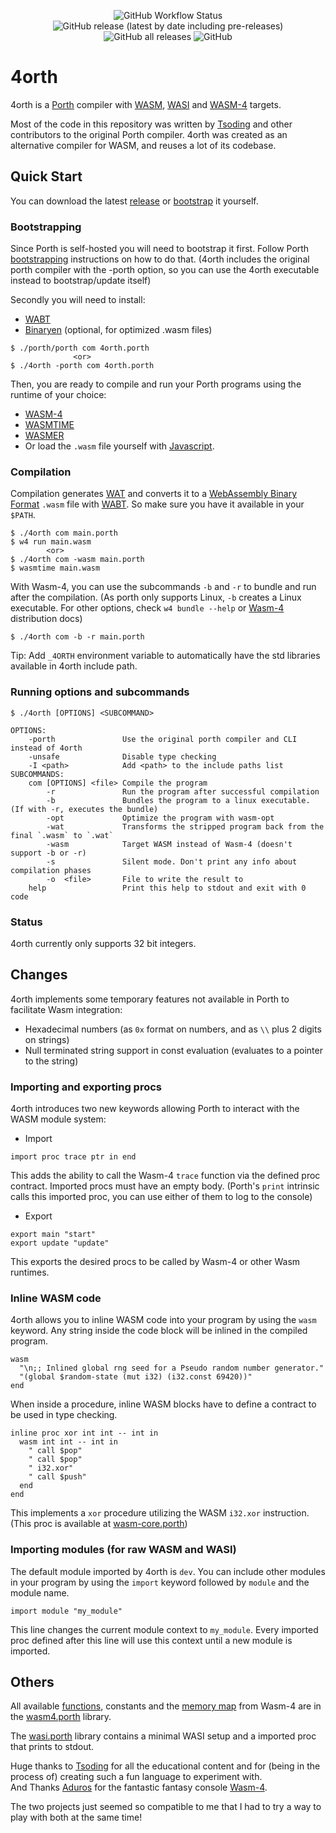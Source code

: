 <p align="center">
        <img alt="GitHub Workflow Status" src="https://img.shields.io/github/workflow/status/lunaamora/4orth/CI">
        <img alt="GitHub release (latest by date including pre-releases)" src="https://img.shields.io/github/v/release/lunaamora/4orth?include_prereleases">
        <img alt="GitHub all releases" src="https://img.shields.io/github/downloads/lunaamora/4orth/total">
        <img alt="GitHub" src="https://img.shields.io/github/license/lunaamora/4orth">
</p>

# 4orth 
4orth is a [Porth](https://gitlab.com/tsoding/porth) compiler with [WASM](https://webassembly.org/), [WASI](https://wasi.dev/) and [WASM-4](https://wasm4.org/) targets.

Most of the code in this repository was written by [Tsoding](https://github.com/rexim) and other contributors to the original Porth compiler. 4orth was created as an alternative compiler for WASM, and reuses a lot of its codebase.

## Quick Start

You can download the latest [release](https://github.com/LunaAmora/4orth/releases) or [bootstrap](https://github.com/LunaAmora/4orth#bootstrapping) it yourself.

### Bootstrapping

Since Porth is self-hosted you will need to bootstrap it first. Follow Porth [bootstrapping](https://gitlab.com/tsoding/porth#bootstrapping) instructions on how to do that. (4orth includes the original porth compiler with the -porth option, so you can use the 4orth executable instead to bootstrap/update itself)

Secondly you will need to install:
- [WABT](https://github.com/WebAssembly/wabt)
- [Binaryen](https://github.com/WebAssembly/binaryen) (optional, for optimized .wasm files)

```console
$ ./porth/porth com 4orth.porth
              <or>
$ ./4orth -porth com 4orth.porth 
```

Then, you are ready to compile and run your Porth programs using the runtime of your choice:
- [WASM-4](https://wasm4.org/)
- [WASMTIME](https://wasmtime.dev/)
- [WASMER](https://wasmer.io/)
- Or load the `.wasm` file yourself with [Javascript](https://developer.mozilla.org/en-US/docs/WebAssembly/Loading_and_running).

### Compilation

Compilation generates [WAT](https://developer.mozilla.org/en-US/docs/WebAssembly/Understanding_the_text_format) and converts it to a [WebAssembly Binary Format](https://webassembly.github.io/spec/core/binary/index.html) `.wasm` file with [WABT](https://developer.mozilla.org/en-US/docs/WebAssembly/Text_format_to_wasm). So make sure you have it available in your `$PATH`.

```console
$ ./4orth com main.porth
$ w4 run main.wasm
        <or>
$ ./4orth com -wasm main.porth
$ wasmtime main.wasm
```

With Wasm-4, you can use the subcommands `-b` and `-r` to bundle and run after the compilation. (As porth only supports Linux, `-b` creates a Linux executable. For other options, check `w4 bundle --help` or [Wasm-4](https://wasm4.org/docs/guides/distribution) distribution docs)

```console
$ ./4orth com -b -r main.porth
```

Tip: Add `_4ORTH` environment variable to automatically have the std libraries available in 4orth include path.

### Running options and subcommands

```console
$ ./4orth [OPTIONS] <SUBCOMMAND>

OPTIONS:
    -porth               Use the original porth compiler and CLI instead of 4orth
    -unsafe              Disable type checking
    -I <path>            Add <path> to the include paths list
SUBCOMMANDS:
    com [OPTIONS] <file> Compile the program
        -r               Run the program after successful compilation
        -b               Bundles the program to a linux executable. (If with -r, executes the bundle)
        -opt             Optimize the program with wasm-opt
        -wat             Transforms the stripped program back from the final `.wasm` to `.wat`
        -wasm            Target WASM instead of Wasm-4 (doesn't support -b or -r)
        -s               Silent mode. Don't print any info about compilation phases
        -o  <file>       File to write the result to
    help                 Print this help to stdout and exit with 0 code
```

### Status

4orth currently only supports 32 bit integers.

## Changes

4orth implements some temporary features not available in Porth to facilitate Wasm integration:

- Hexadecimal numbers (as `0x` format on numbers, and as `\\` plus 2 digits on strings)
- Null terminated string support in const evaluation (evaluates to a pointer to the string)

### Importing and exporting procs
4orth introduces two new keywords allowing Porth to interact with the WASM module system:

- Import
```porth
import proc trace ptr in end
```
This adds the ability to call the Wasm-4 `trace` function via the defined proc contract. Imported procs must have an empty body. 
(Porth's `print` intrinsic calls this imported proc, you can use either of them to log to the console)

- Export
```porth
export main "start"
export update "update"
```

This exports the desired procs to be called by Wasm-4 or other Wasm runtimes.

### Inline WASM code
4orth allows you to inline WASM code into your program by using the `wasm` keyword. Any string inside the code block will be inlined in the compiled program.

```porth
wasm 
  "\n;; Inlined global rng seed for a Pseudo random number generator."
  "(global $random-state (mut i32) (i32.const 69420))" 
end
```

When inside a procedure, inline WASM blocks have to define a contract to be used in type checking.

```porth
inline proc xor int int -- int in
  wasm int int -- int in
    " call $pop"
    " call $pop"
    " i32.xor"
    " call $push"
  end
end
```

This implements a `xor` procedure utilizing the WASM `i32.xor` instruction. (This proc is available at [wasm-core.porth](./std/wasm-core.porth))

### Importing modules (for raw WASM and WASI)

The default module imported by 4orth is `dev`. You can include other modules in your program by using the `import` keyword followed by `module` and the module name.

```porth
import module "my_module"
```
This line changes the current module context to `my_module`. Every imported proc defined after this line will use this context until a new module is imported.

## Others

All available [functions](https://wasm4.org/docs/reference/functions), constants and the [memory map](https://wasm4.org/docs/reference/memory) from Wasm-4 are in the [wasm4.porth](./std/wasm4.porth) library.

The [wasi.porth](./std/wasi.porth) library contains a minimal WASI setup and a imported proc that prints to stdout.

Huge thanks to [Tsoding](https://github.com/rexim) for all the educational content and for (being in the process of) creating such a fun language to experiment with.\
And Thanks [Aduros](https://github.com/aduros) for the fantastic fantasy console [Wasm-4](https://wasm4.org/).

The two projects just seemed so compatible to me that I had to try a way to play with both at the same time!
